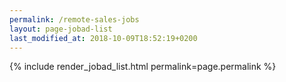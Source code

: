 ```yaml
---
permalink: /remote-sales-jobs
layout: page-jobad-list
last_modified_at: 2018-10-09T18:52:19+0200
---
```

{% include render_jobad_list.html permalink=page.permalink %}
